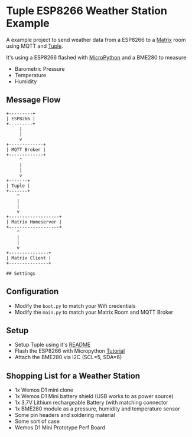 Tuple ESP8266 Weather Station Example
=====================================

A example project to send weather data from a ESP8266 to a [Matrix](matrix.org)
room using MQTT and [Tuple](https://github.com/derEisele/tuple).

It's using a ESP8266 flashed with [MicroPython](https://micropython.org/)
and a BME280 to measure

* Barometric Pressure
* Temperature
* Humidity

## Message Flow
```text
+---------+
| ESP8266 |
+---------+
     |
     |
     v
+-------------+
| MQTT Broker |
+-------------+
     ^     
     |
     |
     v
+-------+
| Tuple |
+-------+
    ^     
    |
    |
    v
+-------------------+
| Matrix Homeserver |
+-------------------+
    ^     
    |
    |
    v
+---------------+
| Matrix Client |
+---------------+

## Settings
```

## Configuration

* Modify the `boot.py` to match your Wifi credentials
* Modify the `main.py` to match your Matrix Room and MQTT Broker

## Setup

* Setup Tuple using it's [README](https://github.com/derEisele/tuple/blob/master/README.md)
* Flash the ESP8266 with Micropython [Tutorial](https://docs.micropython.org/en/latest/esp8266/tutorial/intro.html)
* Attach the BME280 via I2C (SCL=5, SDA=6)

## Shopping List for a Weather Station

- 1x Wemos D1 mini clone
- 1x Wemos D1 Mini battery shield (USB works to as power source)
- 1x 3,7V Lithium rechargeable Battery (with matching connector
- 1x BME280 module as a pressure, humidity and temperature sensor
- Some pin headers and soldering material
- Some sort of case
- Wemos D1 Mini Prototype Perf Board
